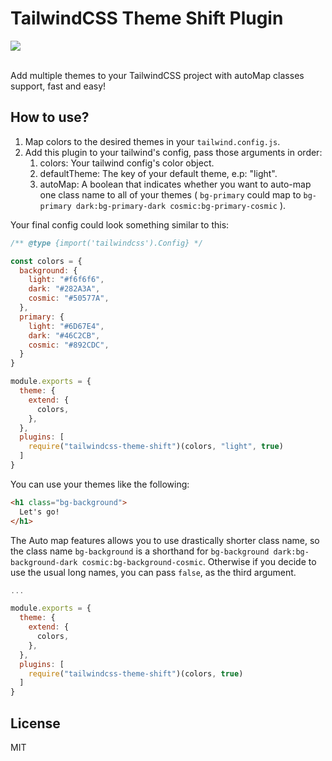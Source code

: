# TailwindCSS Theme Shift Plugin

<img src="https://user-images.githubusercontent.com/49946791/218137658-2a0ace5c-b9e9-4bd1-86aa-adb6f441cba5.png" />
<br />
<br />

Add multiple themes to your TailwindCSS project with autoMap classes support, fast and easy!

## How to use?

1. Map colors to the desired themes in your `tailwind.config.js`.
2. Add this plugin to your tailwind's config, pass those arguments in order:
    1. colors: Your tailwind config's color object.
    2. defaultTheme: The key of your default theme, e.p: "light".
    3. autoMap: A boolean that indicates whether you want to auto-map one class name to all of your themes ( `bg-primary` could map to `bg-primary dark:bg-primary-dark cosmic:bg-primary-cosmic` ).

Your final config could look something similar to this:
```js
/** @type {import('tailwindcss').Config} */

const colors = {
  background: {
    light: "#f6f6f6",
    dark: "#282A3A",
    cosmic: "#50577A",
  },
  primary: {
    light: "#6D67E4",
    dark: "#46C2CB",
    cosmic: "#892CDC",
  }
}

module.exports = {
  theme: {
    extend: {
      colors,
    },
  },  
  plugins: [
    require("tailwindcss-theme-shift")(colors, "light", true)
  ]
}
```

You can use your themes like the following:
```html
<h1 class="bg-background">
  Let's go!
</h1>
```

The Auto map features allows you to use drastically shorter class name, so the class name `bg-background` is a shorthand for `bg-background dark:bg-background-dark cosmic:bg-background-cosmic`. Otherwise if you decide to use the usual long names, you can pass `false`, as the third argument.

```js
...

module.exports = {
  theme: {
    extend: {
      colors,
    },
  },  
  plugins: [
    require("tailwindcss-theme-shift")(colors, true)
  ]
}
```

## License

MIT

</div>
